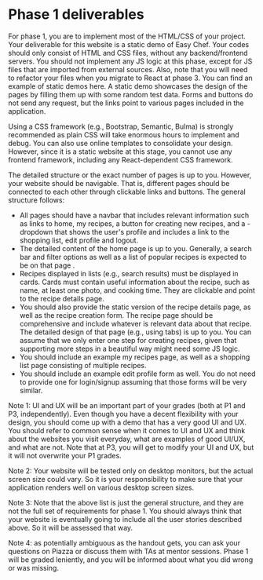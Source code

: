 # Phase 1 deliverables

For phase 1, you are to implement most of the HTML/CSS of your project. Your deliverable for this website is a static demo of Easy Chef. Your codes should only consist of HTML and CSS files, without any backend/frontend servers. You should not implement any JS logic at this phase, except for JS files that are imported from external sources. Also, note that you will need to refactor your files when you migrate to React at phase 3. You can find an example of static demos here. A static demo showcases the design of the pages by filling them up with some random test data. Forms and buttons do not send any request, but the links point to various pages included in the application.

Using a CSS framework (e.g., Bootstrap, Semantic, Bulma) is strongly recommended as plain CSS will take enormous hours to implement and debug. You can also use online templates to consolidate your design. However, since it is a static website at this stage, you cannot use any frontend framework, including any React-dependent CSS framework.

The detailed structure or the exact number of pages is up to you. However, your website should be navigable. That is, different pages should be connected to each other through clickable links and buttons. The general structure follows:

- All pages should have a navbar that includes relevant information such as links to home, my recipes, a button for creating new recipes, and a - dropdown that shows the user's profile and includes a link to the shopping list, edit profile and logout.
- The detailed content of the home page is up to you. Generally, a search bar and filter options as well as a list of popular recipes is expected to be on that page .
- Recipes displayed in lists (e.g., search results) must be displayed in cards. Cards must contain useful information about the recipe, such as name, at least one photo, and cooking time. They are clickable and point to the recipe details page.
- You should also provide the static version of the recipe details page, as well as the recipe creation form. The recipe page should be comprehensive and include whatever is relevant data about that recipe. The detailed design of that page (e.g., using tabs) is up to you. You can assume that we only enter one step for creating recipes, given that supporting more steps in a beautiful way might need some JS logic.
- You should include an example my recipes page, as well as a shopping list page consisting of multiple recipes.
- You should include an example edit profile form as well. You do not need to provide one for login/signup assuming that those forms will be very similar. 


Note 1: UI and UX will be an important part of your grades (both at P1 and P3, independently). Even though you have a decent flexibility with your design, you should come up with a demo that has a very good UI and UX. You should refer to common sense when it comes to UI and UX and think about the websites you visit everyday, what are examples of good UI/UX, and what are not. Note that at P3, you will get to modify your UI and UX, but it will not overwrite your P1 grades.

Note 2: Your website will be tested only on desktop monitors, but the actual screen size could vary. So it is your responsibility to make sure that your application renders well on various desktop screen sizes.

Note 3: Note that the above list is just the general structure, and they are not the full set of requirements for phase 1. You should always think that your website is eventually going to include all the user stories described above. So it will be assessed that way.

Note 4: as potentially ambiguous as the handout gets, you can ask your questions on Piazza or discuss them with TAs at mentor sessions. Phase 1 will be graded leniently, and you will be informed about what you did wrong or was missing.

